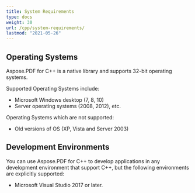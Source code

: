 ```yaml
---
title: System Requirements
type: docs
weight: 30
url: /cpp/system-requirements/
lastmod: "2021-05-26"
---
```


## Operating Systems

Aspose.PDF for C++ is a native library and supports 32-bit operating systems.

Supported Operating Systems include:

- Microsoft Windows desktop (7, 8, 10)
- Server operating systems (2008, 2012), etc.

Operating Systems which are not supported:

- Old versions of OS (XP, Vista and Server 2003)

## Development Environments

You can use Aspose.PDF for C++ to develop applications in any development environment that support C++, but the following environments are explicitly supported:

- Microsoft Visual Studio 2017 or later.
